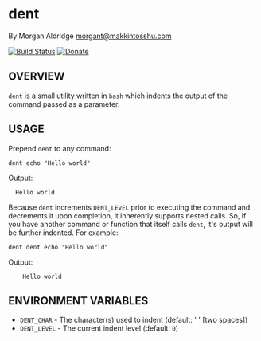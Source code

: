 # dent
By Morgan Aldridge <morgant@makkintosshu.com>

[![Build Status](https://travis-ci.com/morgant/dent.svg?branch=master)](https://travis-ci.com/morgant/dent) [![Donate](https://img.shields.io/badge/Donate-PayPal-green.svg)](https://www.paypal.com/cgi-bin/webscr?cmd=_donations&business=DBY3R8ARLDELE&currency_code=USD&source=url)

## OVERVIEW

`dent` is a small utility written in `bash` which indents the output of the command passed as a parameter.

## USAGE

Prepend `dent` to any command:

    dent echo "Hello world"

Output:

      Hello world

Because `dent` increments `DENT_LEVEL` prior to executing the command and decrements it upon completion, it inherently supports nested calls. So, if you have another command or function that itself calls `dent`, it's output will be further indented. For example:

    dent dent echo "Hello world"

Output:

        Hello world

## ENVIRONMENT VARIABLES

* `DENT_CHAR` - The character(s) used to indent (default: '  ' [two spaces])
* `DENT_LEVEL` - The current indent level (default: `0`)

